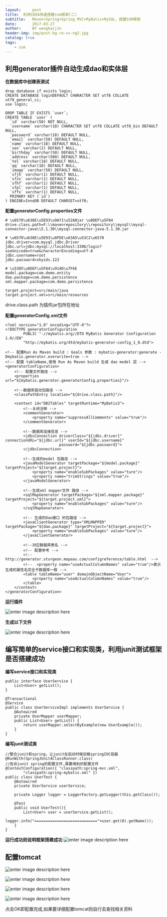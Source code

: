 ```yaml
--- 
layout:     post
title:  利用IDEA快速搭建ssm框架(二)
subtitle:   Maven+Spring+Spring MVC+MyBatis+MySQL，搭建SSM框架
date:       2017-03-27
author:     BY wangkaijin
header-img: img/post-bg-re-vs-ng2.jpg
catalog: true
tags:
    - ssm
---
```

## 利用generator插件自动生成dao和实体层
**在数据库中创建表测试**

```
drop database if exists login;
CREATE DATABASE loginDEFAULT CHARACTER SET utf8 COLLATE utf8_general_ci;
use login; 
```

```
DROP TABLE IF EXISTS `user`;
CREATE TABLE `user` (
  `id` varchar(50) NOT NULL,
  `username` varchar(18) CHARACTER SET utf8 COLLATE utf8_bin DEFAULT NULL,
  `password` varchar(18) DEFAULT NULL,
  `email` varchar(50) DEFAULT NULL,
  `name` varchar(18) DEFAULT NULL,
  `sex` varchar(2) DEFAULT NULL,
  `birthday` varchar(50) DEFAULT NULL,
  `address` varchar(500) DEFAULT NULL,
  `tel` varchar(18) DEFAULT NULL,
  `qq` varchar(18) DEFAULT NULL,
  `image` varchar(50) DEFAULT NULL,
  `sfjh` varchar(1) DEFAULT NULL,
  `sfzx` varchar(1) DEFAULT NULL,
  `sfhf` varchar(1) DEFAULT NULL,
  `sfpl` varchar(1) DEFAULT NULL,
  `sffx` varchar(1) DEFAULT NULL,
  PRIMARY KEY (`id`)
) ENGINE=InnoDB DEFAULT CHARSET=utf8;
```

**配置generatorConfig.properties文件**

```
# \u6570\u636E\u5E93\u9A71\u52A8jar \u8DEF\u5F84
drive.class.path=F:\\mavenrepository\\repository\\mysql\\mysql-connector-java\\5.1.30\\mysql-connector-java-5.1.30.jar

# \u6570\u636E\u5E93\u8FDE\u63A5\u53C2\u6570
jdbc.driver=com.mysql.jdbc.Driver
jdbc.url=jdbc:mysql://localhost:3306/login?useUnicode=true&characterEncoding=utf-8
jdbc.username=root
jdbc.password=skyids.123

# \u5305\u8DEF\u5F84\u914D\u7F6E
model.package=com.demo.entity
dao.package=com.demo.persistence
xml.mapper.package=com.demo.persistence

target.project=src/main/java
target.project.xml=src/main/resources
```
drive.class.path 为插件jar包所在地址

**配置generatorConfig.xml文件**

```
<?xml version="1.0" encoding="UTF-8"?>
<!DOCTYPE generatorConfiguration
        PUBLIC "-//mybatis.org//DTD MyBatis Generator Configuration 1.0//EN"
        "http://mybatis.org/dtd/mybatis-generator-config_1_0.dtd">

<!-- 配置Run As Maven build : Goals 参数 : mybatis-generator:generate -Dmybatis.generator.overwrite=true -->
<!-- 配置 tableName,使用 Run As Maven build 生成 dao model 层 -->
<generatorConfiguration>
    <!-- 配置文件路径 -->
    <properties url="${mybatis.generator.generatorConfig.properties}"/>

    <!--数据库驱动包路径 -->
    <classPathEntry location="${drive.class.path}"/>

    <context id="DB2Tables" targetRuntime="MyBatis3">
        <!--关闭注释 -->
        <commentGenerator>
            <property name="suppressAllComments" value="true"/>
        </commentGenerator>

        <!--数据库连接信息 -->
        <jdbcConnection driverClass="${jdbc.driver}" connectionURL="${jdbc.url}" userId="${jdbc.username}"
                        password="${jdbc.password}">
        </jdbcConnection>

        <!--生成的model 包路径 -->
        <javaModelGenerator targetPackage="${model.package}" targetProject="${target.project}">
            <property name="enableSubPackages" value="ture"/>
            <property name="trimStrings" value="true"/>
        </javaModelGenerator>

        <!--生成xml mapper文件 路径 -->
        <sqlMapGenerator targetPackage="${xml.mapper.package}" targetProject="${target.project.xml}">
            <property name="enableSubPackages" value="ture"/>
        </sqlMapGenerator>

        <!-- 生成的Dao接口 的包路径 -->
        <javaClientGenerator type="XMLMAPPER" targetPackage="${dao.package}" targetProject="${target.project}">
            <property name="enableSubPackages" value="ture"/>
        </javaClientGenerator>

        <!--对应数据库表名 -->
        <!-- 配置参考 -->
        <!--http://generator.sturgeon.mopaas.com/configreference/table.html  -->
        <!--  <property name="useActualColumnNames" value="true"/>表示生成的属性名完全于数据库一致 -->
        <table tableName="user" domainObjectName="User">
            <property name="useActualColumnNames" value="true"/>
        </table>
    </context>
</generatorConfiguration>
```

**运行插件**

![enter image description here](http://wx3.sinaimg.cn/large/bcc99431gy1fe09z5t1emj20ih0h6jsj.jpg)

**生成以下文件**

![enter image description here](http://wx2.sinaimg.cn/large/bcc99431gy1fe09z65g73j20ck0ai74k.jpg)


## 编写简单的service接口和实现类，利用junit测试框架是否搭建成功

**编写service接口和实现类**

```
public interface UserService {
    List<User> getList();
}
```

```
@Transactional
@Service
public class UserServiceImpl implements UserService {
    @Autowired
    private UserMapper userMapper;
    public List<User> getList() {
        return userMapper.selectByExample(new UserExample());
    }
}
```

**编写junit测试类**

```
//整合junit和spring，让junit在启动时候加载springIOC容器
@RunWith(SpringJUnit4ClassRunner.class)
//告诉junit spring的配置文件,需要用到的配置文件
@ContextConfiguration({ "classpath:spring-mvc.xml",
        "classpath:spring-mybatis.xml" })
public class UserTest {
    @Autowired
    private UserService userService;

    private Logger logger = LoggerFactory.getLogger(this.getClass());

    @Test
    public void UserTest(){
        List<User> user = userService.getList();
        logger.info("============================"+user.get(0).getName());
    }
}
```
**运行成功则说明框架搭建成功**
![enter image description here](http://wx1.sinaimg.cn/large/bcc99431gy1fe0btqtbb1j20w40jhdip.jpg)

## 配置tomcat

![enter image description here](http://wx4.sinaimg.cn/large/bcc99431gy1fe0btpa0nrj20ki02vmxe.jpg)

![enter image description here](http://wx3.sinaimg.cn/large/bcc99431gy1fe0btpli5jj20d10dzjs3.jpg)

![enter image description here](http://wx3.sinaimg.cn/large/bcc99431gy1fe0btq0m4lj20ud0jh755.jpg)

![enter image description here](http://wx1.sinaimg.cn/large/bcc99431gy1fe0btqcevsj20do0ejq30.jpg)

点击OK即配置完成,如果要详细配置tomcat则自行去查找相关资料



